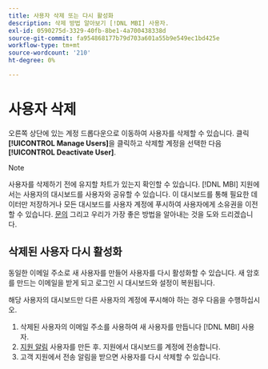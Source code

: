 ```yaml
---
title: 사용자 삭제 또는 다시 활성화
description: 삭제 방법 알아보기 [!DNL MBI] 사용자.
exl-id: 0590275d-3329-40fb-8be1-4a700438338d
source-git-commit: fa954868177b79d703a601a55b9e549ec1bd425e
workflow-type: tm+mt
source-wordcount: '210'
ht-degree: 0%

---
```


# 사용자 삭제

오른쪽 상단에 있는 계정 드롭다운으로 이동하여 사용자를 삭제할 수 있습니다. 클릭 **[!UICONTROL Manage Users]**&#x200B;을 클릭하고 삭제할 계정을 선택한 다음 **[!UICONTROL Deactivate User]**.

>[!NOTE]
>
>사용자를 삭제하기 전에 유지할 차트가 있는지 확인할 수 있습니다. [!DNL MBI] 지원에서는 사용자의 대시보드를 사용자와 공유할 수 있습니다. 이 대시보드를 통해 필요한 데이터만 저장하거나 모든 대시보드를 사용자 계정에 푸시하여 사용자에게 소유권을 이전할 수 있습니다. [문의](../../guide-overview.md) 그리고 우리가 가장 좋은 방법을 알아내는 것을 도와 드리겠습니다.

## 삭제된 사용자 다시 활성화

동일한 이메일 주소로 새 사용자를 만들어 사용자를 다시 활성화할 수 있습니다. 새 암호를 만드는 이메일을 받게 되고 로그인 시 대시보드와 설정이 복원됩니다.

해당 사용자의 대시보드만 다른 사용자의 계정에 푸시해야 하는 경우 다음을 수행하십시오.

1. 삭제된 사용자의 이메일 주소를 사용하여 새 사용자를 만듭니다 [!DNL MBI] 사용자.
1. [지원 알림](https://experienceleague.adobe.com/docs/commerce-knowledge-base/kb/troubleshooting/miscellaneous/mbi-service-policies.html?lang=en) 사용자를 만든 후. 지원에서 대시보드를 계정에 전송합니다.
1. 고객 지원에서 전송 알림을 받으면 사용자를 다시 삭제할 수 있습니다.

